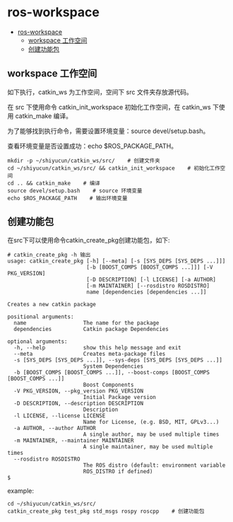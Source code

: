 
# ros-workspace

- [ros-workspace](#ros-workspace)
  - [workspace 工作空间](#workspace-工作空间)
  - [创建功能包](#创建功能包)

## workspace 工作空间

如下执行，catkin_ws 为工作空间，空间下 src 文件夹存放源代码。

在 src 下使用命令 catkin_init_workspace 初始化工作空间，在 catkin_ws 下使用 catkin_make 编译。

为了能够找到执行命令，需要设置环境变量：source devel/setup.bash。

查看环境变量是否设置成功：echo $ROS_PACKAGE_PATH。

```shell
mkdir -p ~/shiyucun/catkin_ws/src/    # 创建文件夹
cd ~/shiyucun/catkin_ws/src/ && catkin_init_workspace    # 初始化工作空间
cd .. && catkin_make    # 编译
source devel/setup.bash    # source 环境变量
echo $ROS_PACKAGE_PATH    # 输出环境变量
```

## 创建功能包

在src下可以使用命令catkin_create_pkg创建功能包，如下:

```text
# catkin_create_pkg -h 输出
usage: catkin_create_pkg [-h] [--meta] [-s [SYS_DEPS [SYS_DEPS ...]]]
                         [-b [BOOST_COMPS [BOOST_COMPS ...]]] [-V PKG_VERSION]
                         [-D DESCRIPTION] [-l LICENSE] [-a AUTHOR]
                         [-m MAINTAINER] [--rosdistro ROSDISTRO]
                         name [dependencies [dependencies ...]]

Creates a new catkin package

positional arguments:
  name                  The name for the package
  dependencies          Catkin package Dependencies

optional arguments:
  -h, --help            show this help message and exit
  --meta                Creates meta-package files
  -s [SYS_DEPS [SYS_DEPS ...]], --sys-deps [SYS_DEPS [SYS_DEPS ...]]
                        System Dependencies
  -b [BOOST_COMPS [BOOST_COMPS ...]], --boost-comps [BOOST_COMPS [BOOST_COMPS ...]]
                        Boost Components
  -V PKG_VERSION, --pkg_version PKG_VERSION
                        Initial Package version
  -D DESCRIPTION, --description DESCRIPTION
                        Description
  -l LICENSE, --license LICENSE
                        Name for License, (e.g. BSD, MIT, GPLv3...)
  -a AUTHOR, --author AUTHOR
                        A single author, may be used multiple times
  -m MAINTAINER, --maintainer MAINTAINER
                        A single maintainer, may be used multiple times
  --rosdistro ROSDISTRO
                        The ROS distro (default: environment variable
                        ROS_DISTRO if defined)
$
```

example:

```shell
cd ~/shiyucun/catkin_ws/src/
catkin_create_pkg test_pkg std_msgs rospy roscpp    # 创建功能包
```
